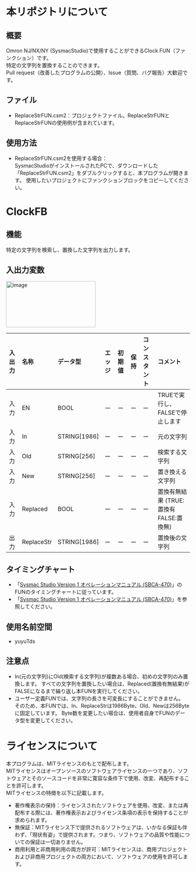 # 本リポジトリについて
## 概要
Omron NJ/NX/NY (SysmacStudio)で使用することができるClock FUN（ファンクション）です。  
特定の文字列を置換することのできます。  
Pull request（改善したプログラムの公開）、Issue（質問、バグ報告）大歓迎です。
  
## ファイル  
- ReplaceStrFUN.csm2：プロジェクトファイル。ReplaceStrFUNとReplaceStrFUNの使用例が含まれています。
  
## 使用方法
- ReplaceStrFUN.csm2を使用する場合：  
  SysmacStudioがインストールされたPCで、ダウンロードした「ReplaceStrFUN.csm2」をダブルクリックすると、本プログラムが開きます。
  使用したいプロジェクトにファンクションブロックをコピーしてください。


  
# ClockFB
## 機能
特定の文字列を検索し、置換した文字列を出力します。

## 入出力変数

<img width="245" height="126" alt="image" src="https://github.com/user-attachments/assets/f77a5cd0-a272-49b9-a4f5-56411f7b074c" />


|入出力|名称|データ型|エッジ|初期値|保持|コンスタント|コメント|
|:----|:----|:----|:----|:----|:----|:----|:----|
|入力|EN|BOOL|ー|ー|ー|ー|TRUEで実行し、FALSEで停止します|
|入力|In|STRING[1986]|ー|ー|ー|ー|元の文字列|
|入力|Old|STRING[256]|ー|ー|ー|ー|検索する文字列|
|入力|New|STRING[256]|ー|ー|ー|ー|置き換える文字列|
|入力|Replaced|BOOL|ー|ー|ー|ー|置換有無結果 (TRUE:置換有 FALSE:置換無)|
|出力|ReplaceStr|STRING[1986]|ー|ー|ー|ー|置換後の文字列|


## タイミングチャート
- 「[Sysmac Studio Version 1 オペレーションマニュアル (SBCA-470)](https://www.fa.omron.co.jp/products/family/3077/download/manual.html)」のFUNのタイミングチャートに従っています。
- 「[Sysmac Studio Version 1 オペレーションマニュアル (SBCA-470)](https://www.fa.omron.co.jp/products/family/3077/download/manual.html)」を参照してください。


## 使用名前空間
- yuyuTds

## 注意点
- In(元の文字列)にOld(検索する文字列)が複数ある場合、初めの文字列のみ置換します。
  すべての文字列を置換したい場合は、Replaced(置換有無結果)がFALSEになるまで繰り返し本FUNを実行してください。
- ユーザー定義FUNでは、文字列の長さを可変長にすることができません。
  そのため、本FUNでは、In、ReplaceStrは1986Byte、Old、Newは256Byteに固定しています。
  Byte数を変更したい場合は、使用者自身でFUNのデータ型を変更してください。


# ライセンスについて
本プログラムは、MITライセンスのもとで配布します。  
MITライセンスはオープンソースのソフトウェアライセンスの一つであり、ソフトウェアとそのソースコードを非常に寛容な条件下で使用、改変、再配布することを許可します。  
MITライセンスの特徴を以下に記載します。
- 著作権表示の保持：ライセンスされたソフトウェアを使用、改変、または再配布する際には、著作権表示およびライセンス条項の表示を保持することが求められます。
- 無保証：MITライセンス下で提供されるソフトウェアは、いかなる保証も伴わず、「現状有姿」で提供されます。つまり、ソフトウェアの品質や性能についての保証は一切ありません。
- 商用利用と非商用利用の両方が許可：MITライセンスは、商用プロジェクトおよび非商用プロジェクトの両方において、ソフトウェアの使用を許可します。
